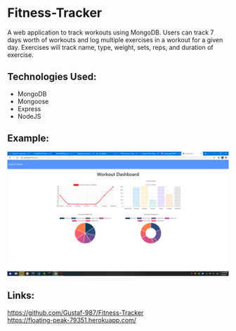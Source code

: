 # Fitness-Tracker
A web application to track workouts using MongoDB. Users can track 7 days worth of workouts and log multiple exercises in a workout for a given day. Exercises will track name, type, weight, sets, reps, and duration of exercise.

## Technologies Used:
* MongoDB
* Mongoose
* Express
* NodeJS

## Example:
<img src="public\fitnessTracker.png">

## Links:
https://github.com/Gustaf-987/Fitness-Tracker
<br>
https://floating-peak-79351.herokuapp.com/



